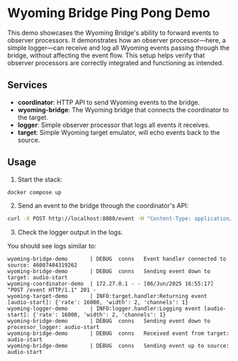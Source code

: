 # Wyoming Bridge Ping Pong Demo

This demo showcases the Wyoming Bridge's ability to forward events to observer
processors. It demonstrates how an observer processor—here, a simple logger—can
receive and log all Wyoming events passing through the bridge, without affecting
the event flow. This setup helps verify that observer processors are correctly
integrated and functioning as intended.

## Services

- **coordinator**: HTTP API to send Wyoming events to the bridge.
- **wyoming-bridge**: The Wyoming bridge that connects the coordinator to the target.
- **logger**: Simple observer processor that logs all events it receives.
- **target**: Simple Wyoming target emulator, will echo events back to the source.

## Usage

1. Start the stack:

```bash
docker compose up
```

2. Send an event to the bridge through the coordinator's API:

```bash
curl -X POST http://localhost:8080/event -H "Content-Type: application/json" -d '{"type": "audio-start", "data": {"rate": 16000, "width": 2, "channels": 1}}'
```

3. Check the logger output in the logs.

You should see logs similar to:

```
wyoming-bridge-demo       | DEBUG  conns   Event handler connected to source: 46007404319262
wyoming-bridge-demo       | DEBUG  conns   Sending event down to target: audio-start
wyoming-coordinator-demo  | 172.27.0.1 - - [06/Jun/2025 16:55:17] "POST /event HTTP/1.1" 201 -
wyoming-target-demo       | INFO:target.handler:Returning event [audio-start]: {'rate': 16000, 'width': 2, 'channels': 1}
wyoming-logger-demo       | INFO:logger.handler:Logging event [audio-start]: {'rate': 16000, 'width': 2, 'channels': 1}
wyoming-bridge-demo       | DEBUG  conns   Sending event down to processor_logger: audio-start
wyoming-bridge-demo       | DEBUG  conns   Received event from target: audio-start
wyoming-bridge-demo       | DEBUG  conns   Sending event up to source: audio-start

```
